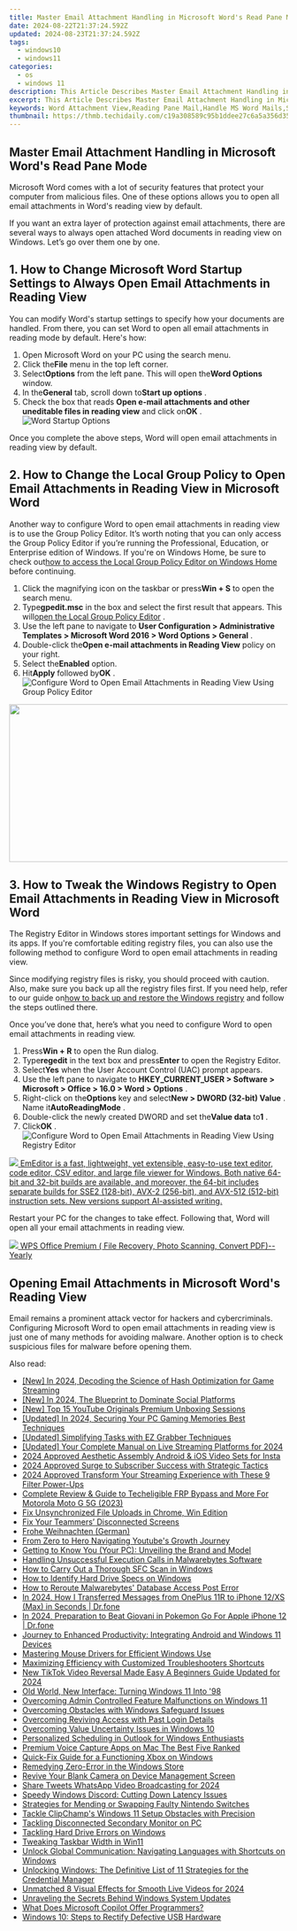 ```yaml
---
title: Master Email Attachment Handling in Microsoft Word's Read Pane Mode
date: 2024-08-22T21:37:24.592Z
updated: 2024-08-23T21:37:24.592Z
tags:
  - windows10
  - windows11
categories:
  - os
  - windows 11
description: This Article Describes Master Email Attachment Handling in Microsoft Word's Read Pane Mode
excerpt: This Article Describes Master Email Attachment Handling in Microsoft Word's Read Pane Mode
keywords: Word Attachment View,Reading Pane Mail,Handle MS Word Mails,Secure Word Emails,Attach PDF to Word,Save Word Read-Only,Manage Wordmails Efficiently
thumbnail: https://thmb.techidaily.com/c19a308589c95b1ddee27c6a5a356d350b91c656d430e8488c37e77595b9f657.jpg
---
```


## Master Email Attachment Handling in Microsoft Word's Read Pane Mode

 Microsoft Word comes with a lot of security features that protect your computer from malicious files. One of these options allows you to open all email attachments in Word's reading view by default.

 If you want an extra layer of protection against email attachments, there are several ways to always open attached Word documents in reading view on Windows. Let’s go over them one by one.

## 1\. How to Change Microsoft Word Startup Settings to Always Open Email Attachments in Reading View

 You can modify Word's startup settings to specify how your documents are handled. From there, you can set Word to open all email attachments in reading mode by default. Here's how:

1. Open Microsoft Word on your PC using the search menu.
2. Click the**File** menu in the top left corner.
3. Select**Options** from the left pane. This will open the**Word Options** window.
4. In the**General** tab, scroll down to**Start up options** .
5. Check the box that reads **Open e-mail attachments and other uneditable files in reading view** and click on**OK** .  
![Word Startup Options](https://static1.makeuseofimages.com/wordpress/wp-content/uploads/2022/10/Word-Startup-Options.jpg)

 Once you complete the above steps, Word will open email attachments in reading view by default.

## 2\. How to Change the Local Group Policy to Open Email Attachments in Reading View in Microsoft Word

 Another way to configure Word to open email attachments in reading view is to use the Group Policy Editor. It’s worth noting that you can only access the Group Policy Editor if you’re running the Professional, Education, or Enterprise edition of Windows. If you're on Windows Home, be sure to check out[how to access the Local Group Policy Editor on Windows Home](https://www.makeuseof.com/tag/access-group-policy-editor-even-windows-home-settings-try/) before continuing.

1. Click the magnifying icon on the taskbar or press**Win + S** to open the search menu.
2. Type**gpedit.msc** in the box and select the first result that appears. This will[open the Local Group Policy Editor](https://www.makeuseof.com/tag/open-local-group-policy-editor-windows/) .
3. Use the left pane to navigate to **User Configuration > Administrative Templates > Microsoft Word 2016 > Word Options > General** .
4. Double-click the**Open e-mail attachments in Reading View** policy on your right.
5. Select the**Enabled** option.
6. Hit**Apply** followed by**OK** .  
![Configure Word to Open Email Attachments in Reading View Using Group Policy Editor](https://static1.makeuseofimages.com/wordpress/wp-content/uploads/2022/10/Configure-Word-to-Open-Email-Attachments-in-Reading-View-Using-Group-Policy-Editor.jpg)

<!-- affiliate ads begin -->
<a href="https://cowinaudio.pxf.io/c/5597632/1116855/13794" target="_top" id="1116855"><img src="//a.impactradius-go.com/display-ad/13794-1116855" border="0" alt="" width="767" height="285"/></a><img height="0" width="0" src="https://imp.pxf.io/i/5597632/1116855/13794" style="position:absolute;visibility:hidden;" border="0" />
<!-- affiliate ads end -->
## 3\. How to Tweak the Windows Registry to Open Email Attachments in Reading View in Microsoft Word

 The Registry Editor in Windows stores important settings for Windows and its apps. If you're comfortable editing registry files, you can also use the following method to configure Word to open email attachments in reading view.

 Since modifying registry files is risky, you should proceed with caution. Also, make sure you back up all the registry files first. If you need help, refer to our guide on[how to back up and restore the Windows registry](https://www.makeuseof.com/tag/backup-restore-windows-registry/) and follow the steps outlined there.

 Once you’ve done that, here’s what you need to configure Word to open email attachments in reading view.

1. Press**Win + R** to open the Run dialog.
2. Type**regedit** in the text box and press**Enter** to open the Registry Editor.
3. Select**Yes** when the User Account Control (UAC) prompt appears.
4. Use the left pane to navigate to **HKEY\_CURRENT\_USER > Software > Microsoft > Office > 16.0 > Word > Options** .
5. Right-click on the**Options** key and select**New > DWORD (32-bit) Value** . Name it**AutoReadingMode** .
6. Double-click the newly created DWORD and set the**Value data** to**1** .
7. Click**OK** .  
![Configure Word to Open Email Attachments in Reading View Using Registry Editor](https://static1.makeuseofimages.com/wordpress/wp-content/uploads/2022/10/Configure-Word-to-Open-Email-Attachments-in-Reading-View-Using-Registry-Editor.jpg)

<!-- affiliate ads begin -->
<a href="https://shop.emeditor.com/order/checkout.php?PRODS=4610657&QTY=1&AFFILIATE=108875&CART=1"><img src="https://www.emeditor.com/wp-content/uploads/2024/06/emeditor_chat_ai.png" border="0">
EmEditor is a fast, lightweight, yet extensible, easy-to-use text editor, code editor, CSV editor, and large file viewer for Windows. Both native 64-bit and 32-bit builds are available, and moreover, the 64-bit includes separate builds for SSE2 (128-bit), AVX-2 (256-bit), and AVX-512 (512-bit) instruction sets. New versions support AI-assisted writing.</a>
<!-- affiliate ads end -->
 Restart your PC for the changes to take effect. Following that, Word will open all your email attachments in reading view.

<!-- affiliate ads begin -->
<a href="https://secure.2checkout.com/order/checkout.php?PRODS=38729081&QTY=1&AFFILIATE=108875&CART=1"><img src="https://website-prod.cache.wpscdn.com/img/wps-spreadsheet-free-excel-editor-online-offline-1x.93e269d.png" border="0">
WPS Office Premium ( File Recovery, Photo Scanning, Convert PDF)--Yearly</a>
<!-- affiliate ads end -->
## Opening Email Attachments in Microsoft Word's Reading View

 Email remains a prominent attack vector for hackers and cybercriminals. Configuring Microsoft Word to open email attachments in reading view is just one of many methods for avoiding malware. Another option is to check suspicious files for malware before opening them.


<ins class="adsbygoogle"
     style="display:block"
     data-ad-format="autorelaxed"
     data-ad-client="ca-pub-7571918770474297"
     data-ad-slot="1223367746"></ins>



<ins class="adsbygoogle"
     style="display:block"
     data-ad-client="ca-pub-7571918770474297"
     data-ad-slot="8358498916"
     data-ad-format="auto"
     data-full-width-responsive="true"></ins>

<span class="atpl-alsoreadstyle">Also read:</span>
<div><ul>
<li><a href="https://facebook-record-videos.techidaily.com/new-in-2024-decoding-the-science-of-hash-optimization-for-game-streaming/"><u>[New] In 2024, Decoding the Science of Hash Optimization for Game Streaming</u></a></li>
<li><a href="https://article-tips.techidaily.com/new-in-2024-the-blueprint-to-dominate-social-platforms/"><u>[New] In 2024, The Blueprint to Dominate Social Platforms</u></a></li>
<li><a href="https://some-approaches.techidaily.com/new-top-15-youtube-originals-premium-unboxing-sessions/"><u>[New] Top 15 YouTube Originals  Premium Unboxing Sessions</u></a></li>
<li><a href="https://video-screen-grab.techidaily.com/updated-in-2024-securing-your-pc-gaming-memories-best-techniques/"><u>[Updated] In 2024, Securing Your PC Gaming Memories  Best Techniques</u></a></li>
<li><a href="https://digital-screen-recording.techidaily.com/updated-simplifying-tasks-with-ez-grabber-techniques/"><u>[Updated] Simplifying Tasks with EZ Grabber Techniques</u></a></li>
<li><a href="https://youtube-tips.techidaily.com/ed-your-complete-manual-on-live-streaming-platforms-for-2024/"><u>[Updated] Your Complete Manual on Live Streaming Platforms for 2024</u></a></li>
<li><a href="https://instagram-video-files.techidaily.com/2024-approved-aesthetic-assembly-android-and-ios-video-sets-for-insta/"><u>2024 Approved  Aesthetic Assembly  Android & iOS Video Sets for Insta</u></a></li>
<li><a href="https://youtube-docs.techidaily.com/approved-surge-to-subscriber-success-with-strategic-tactics/"><u>2024 Approved  Surge to Subscriber Success with Strategic Tactics</u></a></li>
<li><a href="https://fox-direct.techidaily.com/2024-approved-transform-your-streaming-experience-with-these-9-filter-power-ups/"><u>2024 Approved  Transform Your Streaming Experience with These 9 Filter Power-Ups</u></a></li>
<li><a href="https://android-unlock.techidaily.com/complete-review-and-guide-to-techeligible-frp-bypass-and-more-for-motorola-moto-g-5g-2023-by-drfone-android/"><u>Complete Review & Guide to Techeligible FRP Bypass and More For Motorola Moto G 5G (2023)</u></a></li>
<li><a href="https://windows11.techidaily.com/fix-unsynchronized-file-uploads-in-chrome-win-edition/"><u>Fix Unsynchronized File Uploads in Chrome, Win Edition</u></a></li>
<li><a href="https://windows11.techidaily.com/fix-your-teammers-disconnected-screens/"><u>Fix Your Teammers’ Disconnected Screens</u></a></li>
<li><a href="https://mondly-stories.techidaily.com/frohe-weihnachten-german/"><u>Frohe Weihnachten (German)</u></a></li>
<li><a href="https://extra-lessons.techidaily.com/from-zero-to-hero-navigating-youtubes-growth-journey/"><u>From Zero to Hero  Navigating Youtube's Growth Journey</u></a></li>
<li><a href="https://windows11.techidaily.com/getting-to-know-you-your-pc-unveiling-the-brand-and-model/"><u>Getting to Know You (Your PC): Unveiling the Brand and Model</u></a></li>
<li><a href="https://windows11.techidaily.com/handling-unsuccessful-execution-calls-in-malwarebytes-software/"><u>Handling Unsuccessful Execution Calls in Malwarebytes Software</u></a></li>
<li><a href="https://windows11.techidaily.com/how-to-carry-out-a-thorough-sfc-scan-in-windows/"><u>How to Carry Out a Thorough SFC Scan in Windows</u></a></li>
<li><a href="https://windows11.techidaily.com/how-to-identify-hard-drive-specs-on-windows/"><u>How to Identify Hard Drive Specs on Windows</u></a></li>
<li><a href="https://windows11.techidaily.com/how-to-reroute-malwarebytes-database-access-post-error/"><u>How to Reroute Malwarebytes' Database Access Post Error</u></a></li>
<li><a href="https://android-transfer.techidaily.com/in-2024-how-i-transferred-messages-from-oneplus-11r-to-iphone-12xs-max-in-seconds-drfone-by-drfone-transfer-from-android-transfer-from-android/"><u>In 2024, How I Transferred Messages from OnePlus 11R to iPhone 12/XS (Max) in Seconds | Dr.fone</u></a></li>
<li><a href="https://ios-pokemon-go.techidaily.com/in-2024-preparation-to-beat-giovani-in-pokemon-go-for-apple-iphone-12-drfone-by-drfone-virtual-ios/"><u>In 2024, Preparation to Beat Giovani in Pokemon Go For Apple iPhone 12 | Dr.fone</u></a></li>
<li><a href="https://windows11.techidaily.com/journey-to-enhanced-productivity-integrating-android-and-windows-11-devices/"><u>Journey to Enhanced Productivity: Integrating Android and Windows 11 Devices</u></a></li>
<li><a href="https://windows11.techidaily.com/mastering-mouse-drivers-for-efficient-windows-use/"><u>Mastering Mouse Drivers for Efficient Windows Use</u></a></li>
<li><a href="https://windows11.techidaily.com/maximizing-efficiency-with-customized-troubleshooters-shortcuts/"><u>Maximizing Efficiency with Customized Troubleshooters Shortcuts</u></a></li>
<li><a href="https://ai-video-apps.techidaily.com/new-tiktok-video-reversal-made-easy-a-beginners-guide-updated-for-2024/"><u>New TikTok Video Reversal Made Easy A Beginners Guide Updated  for 2024</u></a></li>
<li><a href="https://windows11.techidaily.com/old-world-new-interface-turning-windows-11-into-98/"><u>Old World, New Interface: Turning Windows 11 Into '98</u></a></li>
<li><a href="https://windows11.techidaily.com/overcoming-admin-controlled-feature-malfunctions-on-windows-11/"><u>Overcoming Admin Controlled Feature Malfunctions on Windows 11</u></a></li>
<li><a href="https://windows11.techidaily.com/overcoming-obstacles-with-windows-safeguard-issues/"><u>Overcoming Obstacles with Windows Safeguard Issues</u></a></li>
<li><a href="https://windows11.techidaily.com/overcoming-reviving-access-with-past-login-details/"><u>Overcoming Reviving Access with Past Login Details</u></a></li>
<li><a href="https://windows11.techidaily.com/overcoming-value-uncertainty-issues-in-windows-10/"><u>Overcoming Value Uncertainty Issues in Windows 10</u></a></li>
<li><a href="https://windows11.techidaily.com/personalized-scheduling-in-outlook-for-windows-enthusiasts/"><u>Personalized Scheduling in Outlook for Windows Enthusiasts</u></a></li>
<li><a href="https://screen-sharing-recording.techidaily.com/premium-voice-capture-apps-on-mac-the-best-five-ranked/"><u>Premium Voice Capture Apps on Mac  The Best Five Ranked</u></a></li>
<li><a href="https://windows11.techidaily.com/quick-fix-guide-for-a-functioning-xbox-on-windows/"><u>Quick-Fix Guide for a Functioning Xbox on Windows</u></a></li>
<li><a href="https://windows11.techidaily.com/remedying-zero-error-in-the-windows-store/"><u>Remedying Zero-Error in the Windows Store</u></a></li>
<li><a href="https://windows11.techidaily.com/revive-your-blank-camera-on-device-management-screen/"><u>Revive Your Blank Camera on Device Management Screen</u></a></li>
<li><a href="https://twitter-clips.techidaily.com/share-tweets-whatsapp-video-broadcasting-for-2024/"><u>Share Tweets  WhatsApp Video Broadcasting for 2024</u></a></li>
<li><a href="https://windows11.techidaily.com/speedy-windows-discord-cutting-down-latency-issues/"><u>Speedy Windows Discord: Cutting Down Latency Issues</u></a></li>
<li><a href="https://games-able.techidaily.com/strategies-for-mending-or-swapping-faulty-nintendo-switches/"><u>Strategies for Mending or Swapping Faulty Nintendo Switches</u></a></li>
<li><a href="https://windows11.techidaily.com/tackle-clipchamps-windows-11-setup-obstacles-with-precision/"><u>Tackle ClipChamp's Windows 11 Setup Obstacles with Precision</u></a></li>
<li><a href="https://windows11.techidaily.com/tackling-disconnected-secondary-monitor-on-pc/"><u>Tackling Disconnected Secondary Monitor on PC</u></a></li>
<li><a href="https://windows11.techidaily.com/tackling-hard-drive-errors-on-windows/"><u>Tackling Hard Drive Errors on Windows</u></a></li>
<li><a href="https://windows11.techidaily.com/tweaking-taskbar-width-in-win11/"><u>Tweaking Taskbar Width in Win11</u></a></li>
<li><a href="https://windows11.techidaily.com/unlock-global-communication-navigating-languages-with-shortcuts-on-windows/"><u>Unlock Global Communication: Navigating Languages with Shortcuts on Windows</u></a></li>
<li><a href="https://windows11.techidaily.com/unlocking-windows-the-definitive-list-of-11-strategies-for-the-credential-manager/"><u>Unlocking Windows: The Definitive List of 11 Strategies for the Credential Manager</u></a></li>
<li><a href="https://vp-tips.techidaily.com/unmatched-8-visual-effects-for-smooth-live-videos-for-2024/"><u>Unmatched 8 Visual Effects for Smooth Live Videos for 2024</u></a></li>
<li><a href="https://windows11.techidaily.com/unraveling-the-secrets-behind-windows-system-updates/"><u>Unraveling the Secrets Behind Windows System Updates</u></a></li>
<li><a href="https://windows11.techidaily.com/what-does-microsoft-copilot-offer-programmers/"><u>What Does Microsoft Copilot Offer Programmers?</u></a></li>
<li><a href="https://windows11.techidaily.com/windows-10-steps-to-rectify-defective-usb-hardware/"><u>Windows 10: Steps to Rectify Defective USB Hardware</u></a></li>
</ul></div>
